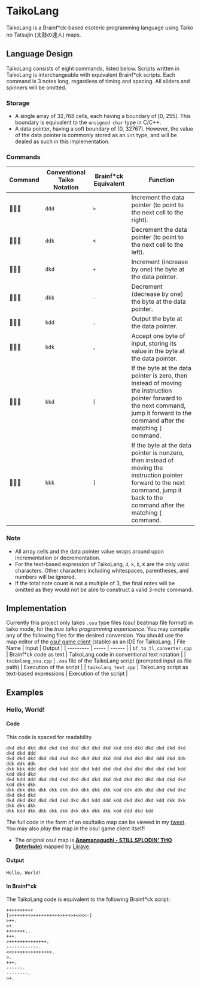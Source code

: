 # TaikoLang
TaikoLang is a Brainf*ck-based esoteric programming language using Taiko no Tatsujin (太鼓の達人) maps.


## Language Design
TaikoLang consists of eight commands, listed below. Scripts written in TaikoLang is interchangeable with equivalent Brainf*ck scripts. Each command is 3 notes long, regardless of timing and spacing. All sliders and spinners will be omitted.

### Storage
- A single array of 32,768 cells, each having a boundary of [0, 255]. This boundary is equivalent to the `unsigned char` type in C/C++.
- A data pointer, having a soft boundary of [0, 32767]. However, the value of the data pointer is commonly stored as an `int` type, and will be dealed as such in this implementation.

### Commands
| Command | Conventional Taiko Notation | Brainf*ck Equivalent | Function |
| ------- | --------------------------- | -------------------- | -------- |
| 🔴🔴🔴 | `ddd` | `>` | Increment the data pointer (to point to the next cell to the right). |
| 🔴🔴🔵 | `ddk` | `<` | Decrement the data pointer (to point to the next cell to the left). |
| 🔴🔵🔴 | `dkd` | `+` | Increment (increase by one) the byte at the data pointer. |
| 🔴🔵🔵 | `dkk` | `-` | Decrement (decrease by one) the byte at the data pointer. |
| 🔵🔴🔴 | `kdd` | `.` | Output the byte at the data pointer. |
| 🔵🔴🔵 | `kdk` | `,` | Accept one byte of input, storing its value in the byte at the data pointer. |
| 🔵🔵🔴 | `kkd` | `[` | If the byte at the data pointer is zero, then instead of moving the instruction pointer forward to the next command, jump it forward to the command after the matching `]` command. |
| 🔵🔵🔵 | `kkk` | `]` | If the byte at the data pointer is nonzero, then instead of moving the instruction pointer forward to the next command, jump it back to the command after the matching `[` command. |

### Note
- All array cells and the data pointer value wraps around upon incrementation or decrementation.
- For the text-based expression of TaikoLang, `d`, `k`, `D`, `K` are the only valid characters. Other characters including whitespaces, parentheses, and numbers will be ignored.
- If the total note count is not a multiple of 3, the final notes will be omitted as they would not be able to construct a valid 3-note command.


## Implementation
Currently this project only takes `.osu` type files (osu! beatmap file format) in taiko mode, for the _true taiko programming expericence_. You may compile any of the following files for the desired conversion. You should use the map editor of the [osu! game client](https://osu.ppy.sh/home/download) (stable) as an IDE for TaikoLang.
| File Name | Input | Output |
| --------- | ----- | ------ |
| `bf_to_tl_converter.cpp` | Brainf*ck code as text | TaikoLang code in conventional text notation |
| `taikolang_osu.cpp` | `.osu` file of the TaikoLang script (prompted input as file path) | Execution of the script |
| `taikolang_text.cpp` | TaikoLang script as text-based expressions | Execution of the script |


## Examples
### Hello, World!
#### Code
This code is spaced for readability.
```
dkd dkd dkd dkd dkd dkd dkd dkd dkd dkd kkd ddd dkd dkd dkd dkd dkd dkd dkd ddd
dkd dkd dkd dkd dkd dkd dkd dkd dkd dkd ddd dkd dkd dkd ddd dkd ddk ddk ddk ddk
dkk kkk ddd dkd dkd kdd ddd dkd kdd dkd dkd dkd dkd dkd dkd dkd kdd kdd dkd dkd
dkd kdd ddd dkd dkd dkd dkd dkd dkd dkd dkd dkd dkd dkd dkd dkd dkd kdd dkk dkk
dkk dkk dkk dkk dkk dkk dkk dkk dkk dkk kdd ddk ddk dkd dkd dkd dkd dkd dkd dkd
dkd dkd dkd dkd dkd dkd dkd dkd kdd ddd kdd dkd dkd dkd kdd dkk dkk dkk dkk dkk
dkk kdd dkk dkk dkk dkk dkk dkk dkk dkk kdd ddd dkd kdd
```

The full code in the form of an osu!taiko map can be viewed in my [tweet](https://twitter.com/ye_osu/status/1487819314124103681?s=20&t=W3yS92ToHIEd26ftLNKEiQ). You may also _play_ the map in the osu! game client itself!
- The original osu! map is __[Anamanaguchi - STILL SPLODIN' THO (Interlude)](https://osu.ppy.sh/beatmapsets/104151#taiko/274500)__ mapped by [Liiraye](https://osu.ppy.sh/users/1280641).

#### Output
`Hello, World!`

#### In Brainf*ck
The TaikoLang code is equivalent to the following Brainf*ck script:
```
++++++++++
[>+++++++>++++++++++>+++>+<<<<-]
>++.
>+.
+++++++..
+++.
>++++++++++++++.
------------.
<<+++++++++++++++.
>.
+++.
------.
--------.
>+.
```
